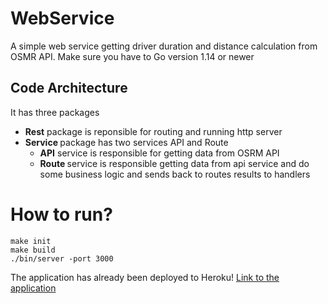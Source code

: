 # WebService

A simple web service getting driver duration and distance calculation from OSMR API.
Make sure you have to Go version 1.14 or newer

## Code Architecture
It has three packages

* <b>Rest</b> package is reponsible for routing and running http server
* <b> Service </b> package has two services API and Route
  * <b>API</b> service is responsible for getting data from OSRM API
  * <b> Route </b> service is responsible getting data from api service and do some business logic and sends back to routes results to handlers 

# How to run?

```
make init
make build
./bin/server -port 3000

```

The application has already been deployed to Heroku!
<a href="https://polar-brushlands-62667.herokuapp.com/routes?src=13.388860,52.517037&dst=13.397634,52.529407&dst=13.428555,52.523219">Link to the application</a>
